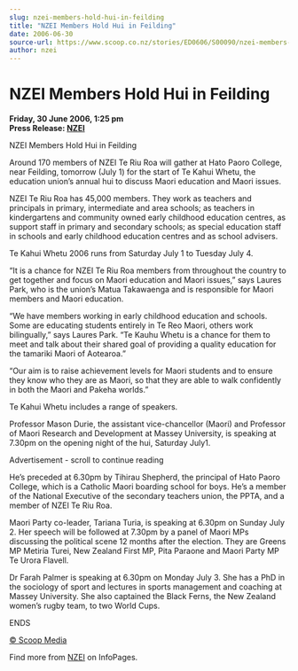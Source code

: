 ```yaml
---
slug: nzei-members-hold-hui-in-feilding
title: "NZEI Members Hold Hui in Feilding"
date: 2006-06-30
source-url: https://www.scoop.co.nz/stories/ED0606/S00090/nzei-members-hold-hui-in-feilding.htm
author: nzei
---
```

NZEI Members Hold Hui in Feilding
=================================

**Friday, 30 June 2006, 1:25 pm**  
**Press Release: [NZEI](https://info.scoop.co.nz/NZEI)**

NZEI Members Hold Hui in Feilding

Around 170 members of NZEI Te Riu Roa will gather at Hato Paoro College, near Feilding, tomorrow (July 1) for the start of Te Kahui Whetu, the education union’s annual hui to discuss Maori education and Maori issues.

NZEI Te Riu Roa has 45,000 members. They work as teachers and principals in primary, intermediate and area schools; as teachers in kindergartens and community owned early childhood education centres, as support staff in primary and secondary schools; as special education staff in schools and early childhood education centres and as school advisers.

Te Kahui Whetu 2006 runs from Saturday July 1 to Tuesday July 4.

“It is a chance for NZEI Te Riu Roa members from throughout the country to get together and focus on Maori education and Maori issues,” says Laures Park, who is the union’s Matua Takawaenga and is responsible for Maori members and Maori education.

“We have members working in early childhood education and schools. Some are educating students entirely in Te Reo Maori, others work bilingually,” says Laures Park. “Te Kauhu Whetu is a chance for them to meet and talk about their shared goal of providing a quality education for the tamariki Maori of Aotearoa.”

“Our aim is to raise achievement levels for Maori students and to ensure they know who they are as Maori, so that they are able to walk confidently in both the Maori and Pakeha worlds.”

Te Kahui Whetu includes a range of speakers.

Professor Mason Durie, the assistant vice-chancellor (Maori) and Professor of Maori Research and Development at Massey University, is speaking at 7.30pm on the opening night of the hui, Saturday July1.

Advertisement - scroll to continue reading





He’s preceded at 6.30pm by Tihirau Shepherd, the principal of Hato Paoro College, which is a Catholic Maori boarding school for boys. He’s a member of the National Executive of the secondary teachers union, the PPTA, and a member of NZEI Te Riu Roa.

Maori Party co-leader, Tariana Turia, is speaking at 6.30pm on Sunday July 2. Her speech will be followed at 7.30pm by a panel of Maori MPs discussing the political scene 12 months after the election. They are Greens MP Metiria Turei, New Zealand First MP, Pita Paraone and Maori Party MP Te Urora Flavell.

Dr Farah Palmer is speaking at 6.30pm on Monday July 3. She has a PhD in the sociology of sport and lectures in sports management and coaching at Massey University. She also captained the Black Ferns, the New Zealand women’s rugby team, to two World Cups.

ENDS

[© Scoop Media](http://www.scoop.co.nz/about/terms.html)

Find more from [NZEI](https://info.scoop.co.nz/NZEI) on InfoPages.